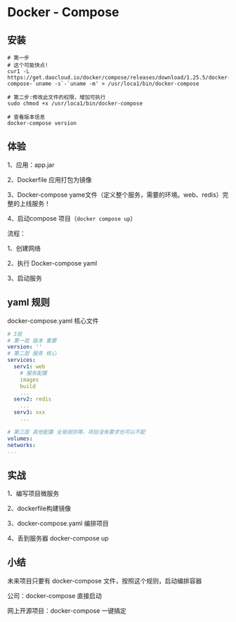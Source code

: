 # Docker - Compose

## 安装

```shell
# 第一步
# 这个可能快点!
cur1 -L https://get.daocloud.io/docker/compose/releases/download/1.25.5/docker-compose-`uname -s`-`uname -m' > /usr/loca1/bin/docker-compose

# 第二步:修改此文件的权限，增加可执行
sudo chmod +x /usr/loca1/bin/docker-compose

# 查看版本信息
docker-compose version
```



## 体验

1、应用：app.jar

2、Dockerfile 应用打包为镜像

3、Docker-compose yame文件（定义整个服务，需要的环境。web、redis）完整的上线服务！

4、启动compose 项目（`docker compose up`）

流程：

1、创建网络

2、执行 Docker-compose yaml

3、启动服务



## yaml 规则

docker-compose.yaml 核心文件

```yaml
# 3层
# 第一层 版本 重要
version: '' 
# 第二层 服务 核心
services:
  serv1: web
  	# 服务配置
  	images
  	build
  	...
  serv2: redis
  	...
  serv3: xxx
  	...
  	
# 第三层 其他配置 全局规则等，项目没有要求也可以不配
volumes:
networks:
...
```



## 实战

1、编写项目微服务

2、dockerfile构建镜像

3、docker-compose.yaml 编排项目

4、丢到服务器 docker-compose up



## 小结

未来项目只要有 docker-compose 文件，按照这个规则，启动编排容器

公司：docker-compose 直接启动

网上开源项目：docker-compose 一键搞定